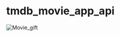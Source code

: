 # tmdb_movie_app_api

![Movie_gift](https://user-images.githubusercontent.com/114245656/233121179-a38ee77f-3575-42d5-ba53-60f6bc814e06.gif)
